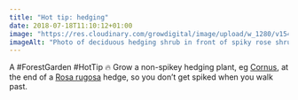 ```yaml
---
title: "Hot tip: hedging"
date: 2018-07-18T11:10:12+01:00
image: "https://res.cloudinary.com/growdigital/image/upload/w_1280/v1544297620/cornus-28601281207.jpg"
imageAlt: "Photo of deciduous hedging shrub in front of spiky rose shrub"
---
```


A #ForestGarden #HotTip 🔥 Grow a non-spikey hedging plant, eg [Cornus](https://pfaf.org/user/Plant.aspx?LatinName=Cornus+sericea), at the end of a [Rosa rugosa](https://pfaf.org/user/plant.aspx?LatinName=Rosa+rugosa) hedge, so you don’t get spiked when you walk past.
